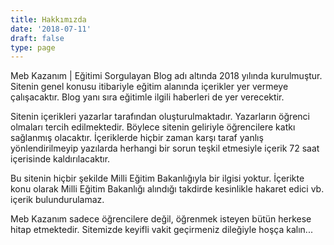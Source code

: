 ```yaml
---
title: Hakkımızda
date: '2018-07-11'
draft: false
type: page
---
```


Meb Kazanım | Eğitimi Sorgulayan Blog adı altında 2018 yılında kurulmuştur. Sitenin genel konusu itibariyle eğitim alanında içerikler yer vermeye çalışacaktır. Blog yanı sıra eğitimle ilgili haberleri de yer verecektir.

Sitenin içerikleri yazarlar tarafından oluşturulmaktadır. Yazarların öğrenci olmaları tercih edilmektedir. Böylece sitenin geliriyle öğrencilere katkı sağlanmış olacaktır. İçeriklerde hiçbir zaman karşı taraf yanlış yönlendirilmeyip yazılarda herhangi bir sorun teşkil etmesiyle içerik 72 saat içerisinde kaldırılacaktır.

Bu sitenin hiçbir şekilde Milli Eğitim Bakanlığıyla bir ilgisi yoktur. İçerikte konu olarak Milli Eğitim Bakanlığı alındığı takdirde kesinlikle 
hakaret edici vb. içerik bulundurulamaz.

Meb Kazanım sadece öğrencilere değil, öğrenmek isteyen bütün herkese hitap etmektedir. Sitemizde keyifli vakit geçirmeniz dileğiyle hoşça kalın...